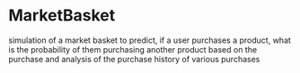 # MarketBasket
simulation of a market basket to predict, if a user purchases a product, what is the probability of them purchasing another product based on the purchase and analysis of the purchase history of various purchases
